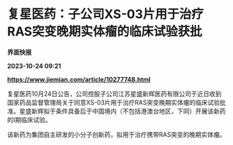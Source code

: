# 复星医药：子公司XS-03片用于治疗RAS突变晚期实体瘤的临床试验获批
**界面快报**

**2023-10-24 09:21**

**https://www.jiemian.com/article/10277748.html**

复星医药10月24日公告，公司控股子公司江苏星盛新辉医药有限公司于近日收到国家药品监督管理局关于同意XS-03片用于治疗RAS突变晚期实体瘤的临床试验批准。星盛新辉拟于条件具备后于中国境内（不包括港澳台地区，下同）开展该新药的I期临床试验。

该新药为集团自主研发的小分子创新药，拟用于治疗携带RAS突变的晚期实体瘤。